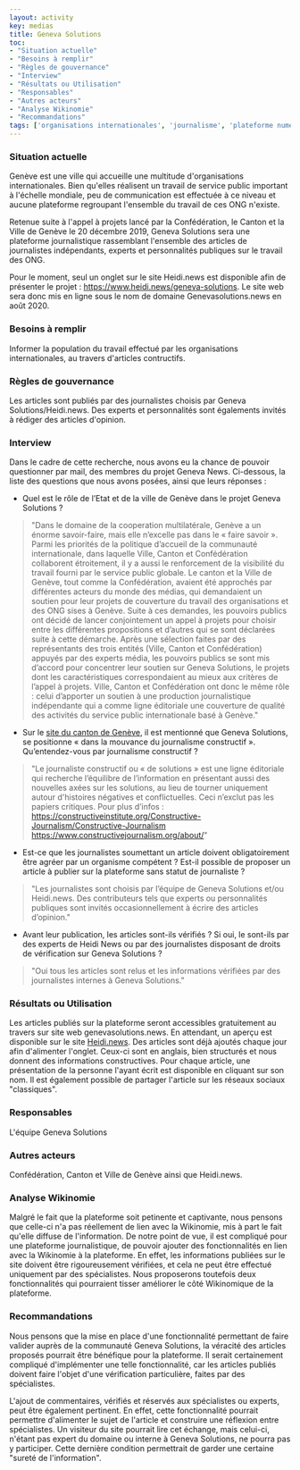 ```yaml
---
layout: activity
key: medias
title: Geneva Solutions
toc:
- "Situation actuelle"
- "Besoins à remplir"
- "Règles de gouvernance"
- "Interview"
- "Résultats ou Utilisation"
- "Responsables"
- "Autres acteurs"
- "Analyse Wikinomie"
- "Recommandations"
tags: ['organisations internationales', 'journalisme', 'plateforme numérique']
---
```


### Situation actuelle

Genève est une ville qui accueille une multitude d'organisations internationales. Bien qu'elles réalisent un travail de service public important à l'échelle mondiale, 
peu de communication est effectuée à ce niveau et aucune plateforme regroupant l'ensemble du travail de ces ONG n'existe.

Retenue suite à l'appel à projets lancé par la Confédération, le Canton et la Ville de Genève le 20 décembre 2019, Geneva Solutions sera une plateforme journalistique rassemblant l'ensemble des articles de journalistes indépendants, experts et personnalités publiques sur le travail des ONG.

Pour le moment, seul un onglet sur le site Heidi.news est disponible afin de présenter le projet : https://www.heidi.news/geneva-solutions.
Le site web sera donc mis en ligne sous le nom de domaine Genevasolutions.news en août 2020.

### Besoins à remplir

Informer la population du travail effectué par les organisations internationales, au travers d'articles contructifs. 

### Règles de gouvernance

Les articles sont publiés par des journalistes choisis par Geneva Solutions/Heidi.news. Des experts et personnalités sont égalements invités à rédiger des articles d'opinion.


### Interview

Dans le cadre de cette recherche, nous avons eu la chance de pouvoir questionner par mail, des membres du projet Geneva News. Ci-dessous, la liste des questions que nous avons posées, ainsi que leurs réponses : 

 - Quel est le rôle de l’Etat et de la ville de Genève dans le projet Geneva Solutions ?

> "Dans le domaine de la cooperation multilatérale, Genève a un énorme savoir-faire, mais elle n’excelle pas dans le « faire savoir ». Parmi les priorités de la politique d’accueil de la communauté internationale, dans laquelle Ville, Canton et Confédération collaborent étroitement, il y a aussi le renforcement de la visibilité du travail fourni par le service public globale.
Le canton et la Ville de Genève, tout comme la Confédération, avaient été approchés par différentes acteurs du monde des médias, qui demandaient un soutien pour leur projets de couverture du travail des organisations et des ONG sises à Genève. Suite à ces demandes, les pouvoirs publics ont décidé de lancer conjointement un appel à projets pour choisir entre les différentes propositions et d’autres qui se sont déclarées suite à cette démarche. Après une sélection faites par des représentants des trois entités (Ville, Canton et Confédération) appuyés par des experts média, les pouvoirs publics se sont mis d’accord pour concentrer leur soutien sur Geneva Solutions, le projets dont les caractéristiques correspondaient au mieux aux critères de l’appel à projets.
Ville, Canton et Confédération ont donc le même rôle : celui d’apporter un soutien à une production journalistique indépendante qui a comme ligne éditoriale une couverture de qualité des activités du service public internationale basé à Genève."

 - Sur le [site du canton de Genève](https://www.ge.ch/document/geneva-solutions-plateforme-journalistique-geneve-internationale), il est mentionné que Geneva Solutions, se positionne « dans la mouvance du journalisme constructif ». Qu’entendez-vous par journalisme constructif ?

> "Le journaliste constructif ou « de solutions » est une ligne éditoriale qui recherche l’équilibre de l’information en présentant aussi des nouvelles axées sur les solutions, au lieu de tourner uniquement autour d'histoires négatives et conflictuelles. Ceci n’exclut pas les papiers critiques. Pour plus d’infos :
https://constructiveinstitute.org/Constructive-Journalism/Constructive-Journalism
https://www.constructivejournalism.org/about/"

 - Est-ce que les journalistes soumettant un article doivent obligatoirement être agréer par un organisme compétent ? Est-il possible de proposer un article à publier sur la plateforme sans statut de journaliste ?

> "Les journalistes sont choisis par l’équipe de Geneva Solutions et/ou Heidi.news. Des contributeurs tels que experts ou personnalités publiques sont invités occasionnellement à écrire des articles d’opinion."

 - Avant leur publication, les articles sont-ils vérifiés ? Si oui, le sont-ils par des experts de Heidi News ou par des journalistes disposant de droits de vérification sur Geneva Solutions ?

> "Oui tous les articles sont relus et les informations vérifiées par des journalistes internes à Geneva Solutions." 

### Résultats ou Utilisation

Les articles publiés sur la plateforme seront accessibles gratuitement au travers sur site web genevasolutions.news.
En attendant, un aperçu est disponible sur le site [Heidi.news](https://www.heidi.news/geneva-solutions). Des articles sont déjà ajoutés chaque jour afin d'alimenter l'onglet. Ceux-ci sont en anglais, bien structurés et nous donnent des informations constructives.
Pour chaque article, une présentation de la personne l'ayant écrit est disponible en cliquant sur son nom. Il est également possible de partager l'article sur les réseaux sociaux "classiques".

### Responsables

L'équipe Geneva Solutions

### Autres acteurs

Confédération, Canton et Ville de Genève ainsi que Heidi.news. 

### Analyse Wikinomie

Malgré le fait que la plateforme soit petinente et captivante, nous pensons que celle-ci n'a pas réellement de lien avec la Wikinomie, mis à part le fait qu'elle diffuse de l'information. De notre point de vue, il est compliqué pour une plateforme journalistique, de pouvoir ajouter des fonctionnalités en lien avec la Wikinomie à la plateforme.
En effet, les informations publiées sur le site doivent être rigoureusement vérifiées, et cela ne peut être effectué uniquement par des spécialistes. Nous proposerons toutefois deux fonctionnalités qui pourraient tisser améliorer le côté Wikinomique de la plateforme.

### Recommandations

Nous pensons que la mise en place d'une fonctionnalité permettant de faire valider auprès de la communauté Geneva Solutions, la véracité des articles proposés pourrait être bénéfique pour la plateforme.
Il serait certainement compliqué d'implémenter une telle fonctionnalité, car les articles publiés doivent faire l'objet d'une vérification particulière, faites par des spécialistes.

L'ajout de commentaires, vérifiés et réservés aux spécialistes ou experts, peut être également pertinent. En effet, cette fonctionnalité pourrait permettre d'alimenter le sujet de l'article et construire une réflexion entre spécialistes.
Un visiteur du site pourrait lire cet échange, mais celui-ci, n'étant pas expert du domaine ou interne à Geneva Solutions, ne pourra pas y participer. Cette dernière condition permettrait de garder une certaine "sureté de l'information".
